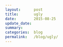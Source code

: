 ```yaml
---
layout:      post
title:       ugly
date:        2015-08-25
update_date: 
summary:     
categories:  blog
permalink:   /blog/ugly/
---
```


